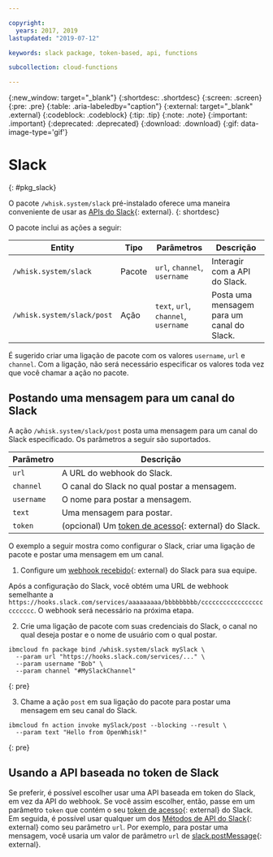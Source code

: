 ```yaml
---

copyright:
  years: 2017, 2019
lastupdated: "2019-07-12"

keywords: slack package, token-based, api, functions

subcollection: cloud-functions

---
```


{:new_window: target="_blank"}
{:shortdesc: .shortdesc}
{:screen: .screen}
{:pre: .pre}
{:table: .aria-labeledby="caption"}
{:external: target="_blank" .external}
{:codeblock: .codeblock}
{:tip: .tip}
{:note: .note}
{:important: .important}
{:deprecated: .deprecated}
{:download: .download}
{:gif: data-image-type='gif'}


# Slack
{: #pkg_slack}

O pacote `/whisk.system/slack` pré-instalado oferece uma maneira conveniente de usar as [APIs do Slack](https://api.slack.com/){: external}.
{: shortdesc}

O pacote inclui as ações a seguir:

| Entity | Tipo | Parâmetros | Descrição |
| --- | --- | --- | --- |
| `/whisk.system/slack` | Pacote | `url`, `channel`, `username` | Interagir com a API do Slack. |
| `/whisk.system/slack/post` | Ação | `text`, `url`, `channel`, `username` | Posta uma mensagem para um canal do Slack. |

É sugerido criar uma ligação de pacote com os valores `username`, `url` e
`channel`. Com a ligação, não será necessário especificar os valores toda vez que você chamar a ação no pacote.

## Postando uma mensagem para um canal do Slack

A ação `/whisk.system/slack/post` posta uma mensagem para um canal do Slack especificado. Os parâmetros a seguir são suportados.

| Parâmetro | Descrição |
| --- | --- |
| `url` | A URL do webhook do Slack. |
| `channel` | O canal do Slack no qual postar a mensagem. |
| `username` | O nome para postar a mensagem. |
| `text` | Uma mensagem para postar. |
| `token` | (opcional) Um [token de acesso](https://api.slack.com/tokens){: external} do Slack. |

O exemplo a seguir mostra como configurar o Slack, criar uma ligação de pacote e postar uma mensagem em um canal.

1. Configure um [webhook recebido](https://api.slack.com/incoming-webhooks){: external} do Slack para sua equipe.

  Após a configuração do Slack, você obtém uma URL de webhook semelhante a
`https://hooks.slack.com/services/aaaaaaaaa/bbbbbbbbb/cccccccccccccccccccccccc`. O webhook será necessário na próxima etapa.

2. Crie uma ligação de pacote com suas credenciais do Slack, o canal no qual deseja postar e o nome de usuário com o qual postar.
  ```
  ibmcloud fn package bind /whisk.system/slack mySlack \
    --param url "https://hooks.slack.com/services/..." \
    --param username "Bob" \
    --param channel "#MySlackChannel"
  ```
  {: pre}

3. Chame a ação `post` em sua ligação do pacote para postar uma mensagem em seu canal do Slack.
  ```
  ibmcloud fn action invoke mySlack/post --blocking --result \
    --param text "Hello from OpenWhisk!"
  ```
  {: pre}

## Usando a API baseada no token de Slack

Se preferir, é possível escolher usar uma API baseada em token do Slack, em vez da API do webhook. Se você assim escolher, então, passe em um parâmetro `token` que contém o seu [token de acesso](https://api.slack.com/tokens){: external} do Slack. Em seguida, é possível usar qualquer um dos [Métodos de API do Slack](https://api.slack.com/methods){: external} como seu parâmetro `url`. Por exemplo, para postar uma mensagem, você usaria um valor de parâmetro `url` de [<ph class="ignoreSpelling">slack.postMessage</ph>](https://api.slack.com/methods/chat.postMessage){: external}.



